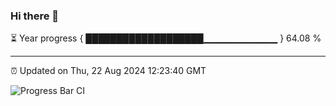 ### Hi there 👋

⏳ Year progress { ███████████████████▁▁▁▁▁▁▁▁▁▁▁ } 64.08 %

---

⏰ Updated on Thu, 22 Aug 2024 12:23:40 GMT

![Progress Bar CI](https://github.com/liununu/liununu/workflows/Progress%20Bar%20CI/badge.svg)

